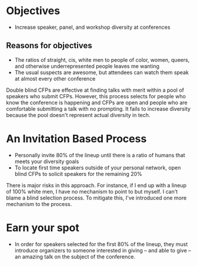 # Objectives
* Increase speaker, panel, and workshop diversity at conferences

## Reasons for objectives
* The ratios of straight, cis, white men to people of color, women, queers, and otherwise underrepresented people leaves me wanting
* The usual suspects are awesome, but attendees can watch them speak at almost every other conference

Double blind CFPs are effective at finding talks with merit within a pool of speakers who submit CFPs. However, this process selects for people who know the conference is happening and CFPs are open and people who are comfortable submitting a talk with no prompting. It fails to increase diversity because the pool doesn't represent actual diversity in tech.

# An Invitation Based Process
* Personally invite 80% of the lineup until there is a ratio of humans that meets your diversity goals
* To locate first time speakers outside of your personal network, open blind CFPs to solicit speakers for the remaining 20%

There is major risks in this approach. For instance, if I end up with a lineup of 100% white men, I have no mechanism to point to but myself. I can't blame a blind selection process. To mitigate this, I've introduced one more mechanism to the process.

# Earn your spot
* In order for speakers selected for the first 80% of the lineup, they must introduce organizers to someone interested in giving – and able to give – an amazing talk on the subject of the conference.
